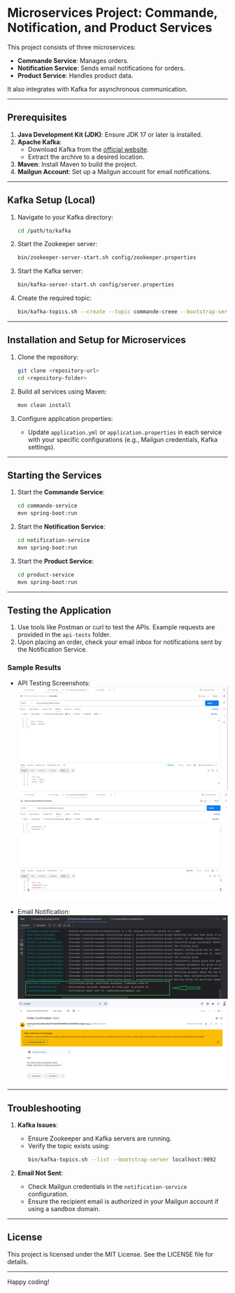 # Microservices Project: Commande, Notification, and Product Services

This project consists of three microservices:
- **Commande Service**: Manages orders.
- **Notification Service**: Sends email notifications for orders.
- **Product Service**: Handles product data.

It also integrates with Kafka for asynchronous communication.

---

## Prerequisites

1. **Java Development Kit (JDK)**: Ensure JDK 17 or later is installed.
2. **Apache Kafka**:
   - Download Kafka from the [official website](https://kafka.apache.org/downloads).
   - Extract the archive to a desired location.
3. **Maven**: Install Maven to build the project.
4. **Mailgun Account**: Set up a Mailgun account for email notifications.

---

## Kafka Setup (Local)

1. Navigate to your Kafka directory:
   ```bash
   cd /path/to/kafka
   ```

2. Start the Zookeeper server:
   ```bash
   bin/zookeeper-server-start.sh config/zookeeper.properties
   ```

3. Start the Kafka server:
   ```bash
   bin/kafka-server-start.sh config/server.properties
   ```

4. Create the required topic:
   ```bash
   bin/kafka-topics.sh --create --topic commande-creee --bootstrap-server localhost:9092 --partitions 1 --replication-factor 1
   ```

---

## Installation and Setup for Microservices

1. Clone the repository:
   ```bash
   git clone <repository-url>
   cd <repository-folder>
   ```

2. Build all services using Maven:
   ```bash
   mvn clean install
   ```

3. Configure application properties:
   - Update `application.yml` or `application.properties` in each service with your specific configurations (e.g., Mailgun credentials, Kafka settings).

---

## Starting the Services

1. Start the **Commande Service**:
   ```bash
   cd commande-service
   mvn spring-boot:run
   ```

2. Start the **Notification Service**:
   ```bash
   cd notification-service
   mvn spring-boot:run
   ```

3. Start the **Product Service**:
   ```bash
   cd product-service
   mvn spring-boot:run
   ```

---

## Testing the Application

1. Use tools like Postman or curl to test the APIs. Example requests are provided in the `api-tests` folder.
2. Upon placing an order, check your email inbox for notifications sent by the Notification Service.

### Sample Results

- API Testing Screenshots:
  ![API Testing](./screenshots/api-testing-product.PNG)
  ![API Testing](./screenshots/api-testing-order.png)

- Email Notification:
  ![Email Notification](./screenshots/email-notification-logs.PNG)
  ![Email Notification](./screenshots/email-notification.PNG)

---

## Troubleshooting

1. **Kafka Issues**:
   - Ensure Zookeeper and Kafka servers are running.
   - Verify the topic exists using:
     ```bash
     bin/kafka-topics.sh --list --bootstrap-server localhost:9092
     ```

2. **Email Not Sent**:
   - Check Mailgun credentials in the `notification-service` configuration.
   - Ensure the recipient email is authorized in your Mailgun account if using a sandbox domain.

---

## License

This project is licensed under the MIT License. See the LICENSE file for details.

---

Happy coding!

